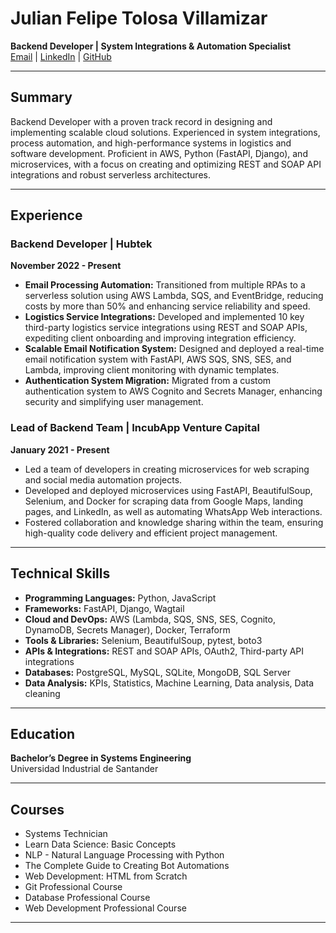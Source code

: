 # Julian Felipe Tolosa Villamizar
**Backend Developer | System Integrations & Automation Specialist**  
[Email](mailto:8.8tolosajulian@gmail.com) | [LinkedIn](https://www.linkedin.com/in/julian-felipe-tolosa-villamizar) | [GitHub](https://github.com/rajmaninov1)

---

## Summary
Backend Developer with a proven track record in designing and implementing scalable cloud solutions. Experienced in system integrations, process automation, and high-performance systems in logistics and software development. Proficient in AWS, Python (FastAPI, Django), and microservices, with a focus on creating and optimizing REST and SOAP API integrations and robust serverless architectures.

---

## Experience

### **Backend Developer | Hubtek**  
**November 2022 - Present**
- **Email Processing Automation:** Transitioned from multiple RPAs to a serverless solution using AWS Lambda, SQS, and EventBridge, reducing costs by more than 50% and enhancing service reliability and speed.
- **Logistics Service Integrations:** Developed and implemented 10 key third-party logistics service integrations using REST and SOAP APIs, expediting client onboarding and improving integration efficiency.
- **Scalable Email Notification System:** Designed and deployed a real-time email notification system with FastAPI, AWS SQS, SNS, SES, and Lambda, improving client monitoring with dynamic templates.
- **Authentication System Migration:** Migrated from a custom authentication system to AWS Cognito and Secrets Manager, enhancing security and simplifying user management.

### **Lead of Backend Team | IncubApp Venture Capital**  
**January 2021 - Present**
- Led a team of developers in creating microservices for web scraping and social media automation projects.
- Developed and deployed microservices using FastAPI, BeautifulSoup, Selenium, and Docker for scraping data from Google Maps, landing pages, and LinkedIn, as well as automating WhatsApp Web interactions.
- Fostered collaboration and knowledge sharing within the team, ensuring high-quality code delivery and efficient project management.

---

## Technical Skills
- **Programming Languages:** Python, JavaScript
- **Frameworks:** FastAPI, Django, Wagtail
- **Cloud and DevOps:** AWS (Lambda, SQS, SNS, SES, Cognito, DynamoDB, Secrets Manager), Docker, Terraform
- **Tools & Libraries:** Selenium, BeautifulSoup, pytest, boto3
- **APIs & Integrations:** REST and SOAP APIs, OAuth2, Third-party API integrations
- **Databases:** PostgreSQL, MySQL, SQLite, MongoDB, SQL Server
- **Data Analysis:** KPIs, Statistics, Machine Learning, Data analysis, Data cleaning

---

## Education
**Bachelor’s Degree in Systems Engineering**  
Universidad Industrial de Santander

---

## Courses
- Systems Technician
- Learn Data Science: Basic Concepts
- NLP - Natural Language Processing with Python
- The Complete Guide to Creating Bot Automations
- Web Development: HTML from Scratch
- Git Professional Course
- Database Professional Course
- Web Development Professional Course

---
